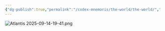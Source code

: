 ```yaml
---
{"dg-publish":true,"permalink":"/codex-mnemoris/the-world/the-world/","created":"2025-09-13T16:23:37.973+03:00","updated":"2025-09-14T19:42:20.024+03:00"}
---
```


![Atlantis 2025-09-14-19-41.png](/img/user/40-49%20Extras/Files/Atlantis%202025-09-14-19-41.png)